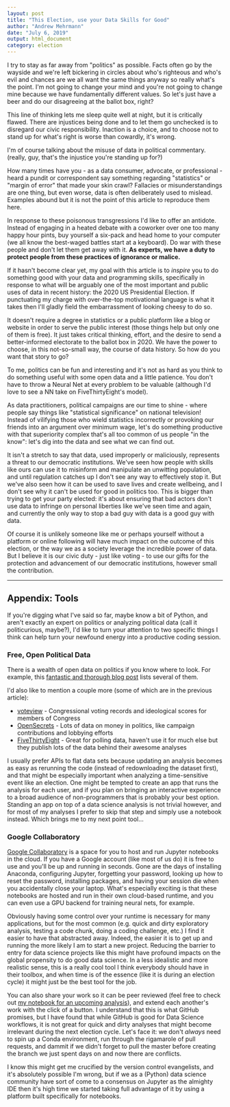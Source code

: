 ```yaml
---
layout: post
title: "This Election, use your Data Skills for Good"
author: "Andrew Mehrmann"
date: "July 6, 2019"
output: html_document
category: election
---
```


I try to stay as far away from "politics" as possible. Facts often go by the wayside and we're left bickering in circles about who's righteous and who's evil and chances are we all want the same things anyway so really what's the point. I'm not going to change your mind and you're not going to change mine because we have fundamentally different values. So let's just have a beer and do our disagreeing at the ballot box, right?

This line of thinking lets me sleep quite well at night, but it is critically flawed. There are injustices being done and to let them go unchecked is to disregard our civic responsibility. Inaction is a choice, and to choose not to stand up for what's right is worse than cowardly, it's wrong.

I'm of course talking about the misuse of data in political commentary. (really, guy, that's the injustice you're standing up for?)

How many times have you - as a data consumer, advocate, or professional - heard a pundit or correspondent say something regarding "statistics" or "margin of error" that made your skin crawl? Fallacies or misunderstandings are one thing, but even worse, data is often deliberately used to mislead. Examples abound but it is not the point of this article to reproduce them here.

In response to these poisonous transgressions I'd like to offer an antidote. Instead of engaging in a heated debate with a coworker over one too many happy hour pints, buy yourself a six-pack and head home to your computer (we all know the best-waged battles start at a keyboard). Do war with these people and don't let them get away with it. **As experts, we have a duty to protect people from these practices of ignorance or malice.**

If it hasn't become clear yet, my goal with this article is to *inspire* you to do something good with your data and programming skills, specifically in response to what will be arguably one of the most important and public uses of data in recent history: the 2020 US Presidential Election. If punctuating my charge with over-the-top motivational language is what it takes then I'll gladly field the embarrassment of looking cheesy to do so.

It doesn't require a degree in statistics or a public platform like a blog or website in order to serve the public interest (those things help but only one of them is free). It just takes critical thinking, effort, and the desire to send a better-informed electorate to the ballot box in 2020. We have the power to choose, in this not-so-small way, the course of data history. So how do you want that story to go?

To me, politics can be fun and interesting and it's not as hard as you think to do something useful with some open data and a little patience. You don't have to throw a Neural Net at every problem to be valuable (although I'd love to see a NN take on FiveThirtyEight's model).

As data practitioners, political campaigns are our time to shine - where people say things like "statistical significance" on national television! Instead of vilifying those who wield statistics incorrectly or provoking our friends into an argument over minimum wage, let's do something productive with that superiority complex that's all too common of us people "in the know": let's dig into the data and see what we can find out.

It isn't a stretch to say that data, used improperly or maliciously, represents a threat to our democratic institutions. We've seen how people with skills like ours can use it to misinform and manipulate an unwitting population, and until regulation catches up I don't see any way to effectively stop it. But we've also seen how it can be used to save lives and create wellbeing, and I don't see why it can't be used for good in politics too. This is bigger than trying to get your party elected: it's about ensuring that bad actors don't use data to infringe on personal liberties like we've seen time and again, and currently the only way to stop a bad guy with data is a good guy with data.

Of course it is unlikely someone like me or perhaps yourself without a platform or online following will have much impact on the outcome of this election, or the way we as a society leverage the incredible power of data. But I believe it is our civic duty - just like voting - to use our gifts for the protection and advancement of our democratic institutions, however small the contribution.

<hr>

## Appendix: Tools

If you're digging what I've said so far, maybe know a bit of Python, and aren't exactly an expert on politics or analyzing political data (call it politicurious, maybe?), I'd like to turn your attention to two specific things I think can help turn your newfound energy into a productive coding session.

### Free, Open Political Data

There is a wealth of open data on politics if you know where to look. For example, this [fantastic and thorough blog post](https://medium.com/ndp-annotations/civic-and-political-apis-data-sets-and-websites-136fa63a0af1) lists several of them.

I'd also like to mention a couple more (some of which are in the previous article):

* [voteview](https://voteview.com/data) - Congressional voting records and ideological scores for members of Congress
* [OpenSecrets](https://www.opensecrets.org/open-data) - Lots of data on money in politics, like campaign contributions and lobbying efforts
* [FiveThirtyEight](https://data.fivethirtyeight.com/) - Great for polling data, haven't use it for much else but they publish lots of the data behind their awesome analyses

I usually prefer APIs to flat data sets because updating an analysis becomes as easy as rerunning the code (instead of redownloading the dataset first), and that might be especially important when analyzing a time-sensitive event like an election. One might be tempted to create an app that runs the analysis for each user, and if you plan on bringing an interactive experience to a broad audience of non-programmers that is probably your best option. Standing an app on top of a data science analysis is not trivial however, and for most of my analyses I prefer to skip that step and simply use a notebook instead. Which brings me to my next point tool...


### Google Collaboratory

[Google Collaboratory](https://colab.research.google.com/) is a space for you to host and run Jupyter notebooks in the cloud. If you have a Google account (like most of us do) it is free to use and you'll be up and running in seconds. Gone are the days of installing Anaconda, configuring Jupyter, forgetting your password, looking up how to reset the password, installing packages, and having your session die when you accidentally close your laptop. What's especially exciting is that these notebooks are hosted and run in their own cloud-based runtime, and you can even use a GPU backend for training neural nets, for example.

Obviously having some control over your runtime is necessary for many applications, but for the most common (e.g. quick and dirty exploratory analysis, testing a code chunk, doing a coding challenge, etc.) I find it easier to have that abstracted away. Indeed, the easier it is to get up and running the more likely I am to start a new project. Reducing the barrier to entry for data science projects like this might have profound impacts on the global propensity to do good data science. In a less idealistic and more realistic sense, this is a really cool tool I think everybody should have in their toolbox, and when time is of the essence (like it is during an election cycle) it might just be the best tool for the job.

You can also share your work so it can be peer reviewed (feel free to check out [my notebook for an upcoming analysis](https://colab.research.google.com/drive/1sJ0u1JwRWlSUiaww2BMiDCumfnR6YjZt)), and extend each another's work with the click of a button. I understand that this is what GitHub promises, but I have found that while GitHub is good for Data Science workflows, it is not great for quick and dirty analyses that might become irrelevant during the next election cycle. Let's face it: we don't *always* need to spin up a Conda environment, run through the rigamarole of pull requests, and dammit if we didn't forget to pull the master before creating the branch we just spent days on and now there are conflicts.

I know this might get me crucified by the version control evangelists, and it's absolutely possible I'm wrong, but if we as a (Python) data science community have sort of come to a consensus on Jupyter as the almighty IDE then it's high time we started taking full advantage of it by using a platform built specifically for notebooks.
